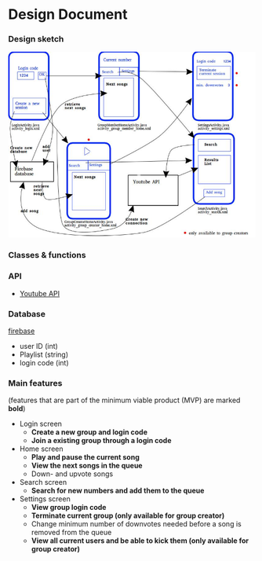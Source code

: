 # Design Document

### Design sketch
![design](/doc/DesignSketch.jpg)

### Classes & functions

### API
- [Youtube API](https://www.youtube.com/yt/dev/api-resources/)

### Database
[firebase](https://firebase.google.com/) 
- user ID (int)
- Playlist (string)
- login code (int)

### Main features
(features that are part of the minimum viable product (MVP) are marked __bold__)
- Login screen
	- __Create a new group and login code__
	- __Join a existing group through a login code__
- Home screen
	- __Play and pause the current song__
	- __View the next songs in the queue__
	- Down- and upvote songs
- Search screen
	- __Search for new numbers and add them to the queue__
- Settings screen
	- __View group login code__
	- __Terminate current group (only available for group creator)__
	- Change minimum number of downvotes needed before a song is removed from the queue
	- __View all current users and be able to kick them (only available for group creator)__



